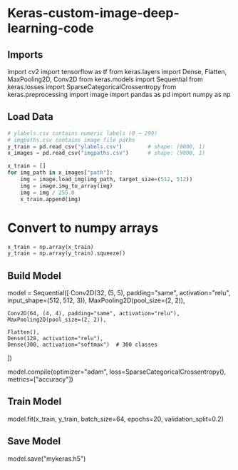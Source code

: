 # Keras-custom-image-deep-learning-code
## Imports
import cv2
import tensorflow as tf
from keras.layers import Dense, Flatten, MaxPooling2D, Conv2D
from keras.models import Sequential
from keras.losses import SparseCategoricalCrossentropy
from keras.preprocessing import image
import pandas as pd
import numpy as np

## Load Data
```python
# ylabels.csv contains numeric labels (0 → 299)
# imgpaths.csv contains image file paths
y_train = pd.read_csv("ylabels.csv")        # shape: (9000, 1)
x_images = pd.read_csv("imgpaths.csv")      # shape: (9000, 1)

x_train = []
for img_path in x_images["path"]:
    img = image.load_img(img_path, target_size=(512, 512))
    img = image.img_to_array(img)
    img = img / 255.0
    x_train.append(img)
```
# Convert to numpy arrays
```python
x_train = np.array(x_train)
y_train = np.array(y_train).squeeze()  
```
## Build Model
model = Sequential([
    Conv2D(32, (5, 5), padding="same", activation="relu", input_shape=(512, 512, 3)),
    MaxPooling2D(pool_size=(2, 2)),

    Conv2D(64, (4, 4), padding="same", activation="relu"),
    MaxPooling2D(pool_size=(2, 2)),

    Flatten(),
    Dense(128, activation="relu"),
    Dense(300, activation="softmax")  # 300 classes
])

model.compile(optimizer="adam",
              loss=SparseCategoricalCrossentropy(),
              metrics=["accuracy"])

## Train Model
model.fit(x_train, y_train, batch_size=64, epochs=20, validation_split=0.2)

## Save Model
model.save("mykeras.h5")

